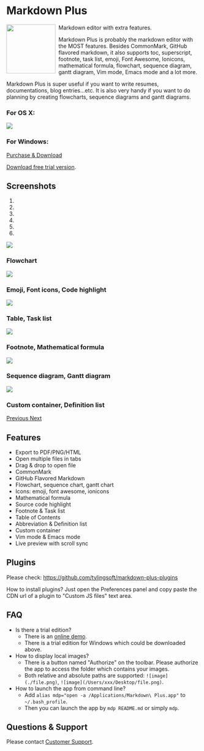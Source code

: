 # Markdown Plus

<img src="/img/mdp/icon.png" width="128" align="left" style="margin-right: 8px;"/>

Markdown editor with extra features.

Markdown Plus is probably the markdown editor with the MOST features.
Besides CommonMark, GitHub flavored markdown, it also supports toc, superscript,
footnote, task list, emoji, Font Awesome, Ionicons, mathematical formula,
flowchart, sequence diagram, gantt diagram, Vim mode, Emacs mode and a lot more.

Markdown Plus is super useful if you want to write resumes, documentations, blog entries...etc.
It is also very handy if you want to do planning by creating flowcharts, sequence diagrams and gantt diagrams.


### For OS X:

<a href="https://itunes.apple.com/us/app/markdown-plus/id972585766?ls=1&mt=12" target="_blank">
  <img src="/img/macappstore.png"/>
</a>

### For Windows:

<script src="https://gumroad.com/js/gumroad.js"></script>
<a class="gumroad-button" href="https://gum.co/mdp-win?wanted=true" target="_blank">Purchase & Download</a>

<a href="https://cdn.rawgit.com/tylingsoft/dist/master/mdp-2.0.0.exe" target="_blank">Download free trial version</a>.


## Screenshots

<div id="main-carousel" class="carousel slide" data-ride="carousel">
  <ol class="carousel-indicators">
    <li data-target="#main-carousel" data-slide-to="0" class="active"></li>
    <li data-target="#main-carousel" data-slide-to="1"></li>
    <li data-target="#main-carousel" data-slide-to="2"></li>
    <li data-target="#main-carousel" data-slide-to="3"></li>
    <li data-target="#main-carousel" data-slide-to="4"></li>
    <li data-target="#main-carousel" data-slide-to="5"></li>
  </ol>
  <div class="carousel-inner" role="listbox">
    <div class="item active">
      <img src="/img/mdp/0.png"/>
      <div class="carousel-caption">
        <h3>Flowchart</h3>
      </div>
    </div>
    <div class="item">
      <img src="/img/mdp/1.png"/>
      <div class="carousel-caption">
        <h3>Emoji, Font icons, Code highlight</h3>
      </div>
    </div>
    <div class="item">
      <img src="/img/mdp/2.png"/>
      <div class="carousel-caption">
        <h3>Table, Task list</h3>
      </div>
    </div>
    <div class="item">
      <img src="/img/mdp/3.png"/>
      <div class="carousel-caption">
        <h3>Footnote, Mathematical formula</h3>
      </div>
    </div>
    <div class="item">
      <img src="/img/mdp/4.png"/>
      <div class="carousel-caption">
        <h3>Sequence diagram, Gantt diagram</h3>
      </div>
    </div>
    <div class="item">
      <img src="/img/mdp/5.png"/>
      <div class="carousel-caption">
        <h3>Custom container, Definition list</h3>
      </div>
    </div>
  </div>
  <a class="left carousel-control" href="#main-carousel" role="button" data-slide="prev">
    <span class="glyphicon glyphicon-chevron-left"></span>
    <span class="sr-only">Previous</span>
  </a>
  <a class="right carousel-control" href="#main-carousel" role="button" data-slide="next">
    <span class="glyphicon glyphicon-chevron-right"></span>
    <span class="sr-only">Next</span>
  </a>
</div>


## Features

- Export to PDF/PNG/HTML
- Open multiple files in tabs
- Drag & drop to open file
- CommonMark
- GitHub Flavored Markdown
- Flowchart, sequence chart, gantt chart
- Icons: emoji, font awesome, ionicons
- Mathematical formula
- Source code highlight
- Footnote & Task list
- Table of Contents
- Abbreviation & Definition list
- Custom container
- Vim mode & Emacs mode
- Live preview with scroll sync


## Plugins

Please check: https://github.com/tylingsoft/markdown-plus-plugins

How to install plugins? Just open the Preferences panel and copy paste the CDN url of a plugin to "Custom JS files" text area.


## FAQ

- Is there a trial edition?
    - There is an [online demo](http://mdp.tylingsoft.com/).
    - There is a trial edition for Windows which could be downloaded above.
- How to display local images?
    - There is a button named "Authorize" on the toolbar. Please authorize the app to access the folder which contains your images.
    - Both relative and absolute paths are supported: `![image](./file.png)`, `![image](/Users/xxx/Desktop/file.png)`.
- How to launch the app from command line?
    - Add `alias mdp="open -a /Applications/Markdown\ Plus.app"` to `~/.bash_profile`.
    - Then you can launch the app by `mdp README.md` or simply `mdp`.


## Questions & Support

Please contact [Customer Support](/contact/).
